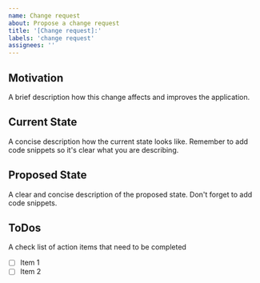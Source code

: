 ```yaml
---
name: Change request
about: Propose a change request
title: '[Change request]:'
labels: 'change request'
assignees: ''
---
```


## Motivation
A brief description how this change affects and improves the application.

## Current State
A concise description how the current state looks like. Remember to add code snippets so it's clear what you are describing.

## Proposed State
A clear and concise description of the proposed state. Don't forget to add code snippets.

## ToDos
A check list of action items that need to be completed
 - [ ] Item 1
 - [ ] Item 2